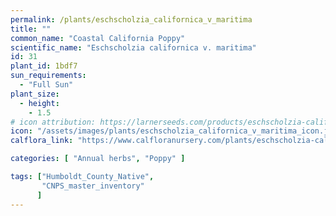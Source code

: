```yaml
---
permalink: /plants/eschscholzia_californica_v_maritima
title: ""
common_name: "Coastal California Poppy"
scientific_name: "Eschscholzia californica v. maritima"
id: 31
plant_id: 1bdf7 
sun_requirements:
  - "Full Sun"
plant_size:
  - height: 
    - 1.5
# icon attribution: https://larnerseeds.com/products/eschscholzia-californica-var-maritima-coastal-poppy 
icon: "/assets/images/plants/eschscholzia_californica_v_maritima_icon.jpg" 
calflora_link: "https://www.calfloranursery.com/plants/eschscholzia-californica-maritima"

categories: [ "Annual herbs", "Poppy" ]

tags: ["Humboldt_County_Native",
       "CNPS_master_inventory"
      ]
---
```


